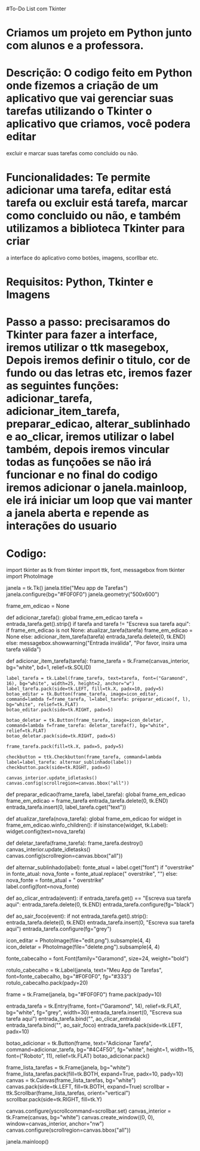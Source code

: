 #To-Do List com Tkinter

# Criamos um projeto em Python junto com alunos e a professora.

# Descrição: O codigo feito em Python onde fizemos a criação de um aplicativo que vai gerenciar suas tarefas utilizando o Tkinter o aplicativo que criamos, você podera editar 
excluir e marcar suas tarefas como concluido ou não. 

# Funcionalidades: Te permite adicionar uma tarefa, editar está tarefa ou excluir está tarefa, marcar como concluido ou não, e também utilizamos a biblioteca Tkinter para criar
a interface do aplicativo como botões, imagens, scorllbar etc.

# Requisitos: Python, Tkinter e Imagens

# Passo a passo: precisaramos do Tkinter para fazer a interface, iremos utilizar o ttk masegebox, Depois iremos definir o titulo, cor de fundo ou das letras etc, iremos fazer as seguintes funções: adicionar_tarefa, adicionar_item_tarefa, preparar_edicao, alterar_sublinhado e ao_clicar, iremos utilizar o label também, depois iremos vincular todas as funçoões se não irá funcionar e no final do codigo iremos adicionar o janela.mainloop, ele irá iniciar um loop que vai manter a janela aberta e repende as interações do usuario

# Codigo:

 import tkinter as tk
from tkinter import ttk, font, messagebox
from tkinter import PhotoImage

janela = tk.Tk()
janela.title("Meu app de Tarefas")
janela.configure(bg="#F0F0F0")
janela.geometry("500x600")

frame_em_edicao = None

def adicionar_tarefa():
    global frame_em_edicao
    tarefa = entrada_tarefa.get().strip()
    if tarefa and tarefa != "Escreva sua tarefa aqui":
        if frame_em_edicao is not None:
            atualizar_tarefa(tarefa)
            frame_em_edicao = None
        else:
            adicionar_item_tarefa(tarefa)
        entrada_tarefa.delete(0, tk.END)
    else:
        messagebox.showwarning("Entrada inválida", "Por favor, insira uma tarefa válida")

def adicionar_item_tarefa(tarefa):
    frame_tarefa = tk.Frame(canvas_interior, bg="white", bd=1, relief=tk.SOLID)
    
    label_tarefa = tk.Label(frame_tarefa, text=tarefa, font=("Garamond", 16), bg="white", width=25, height=2, anchor="w")
    label_tarefa.pack(side=tk.LEFT, fill=tk.X, padx=10, pady=5)
    botao_editar = tk.Button(frame_tarefa, image=icon_editar, command=lambda f=frame_tarefa, l=label_tarefa: preparar_edicao(f, l), bg="white", relief=tk.FLAT) 
    botao_editar.pack(side=tk.RIGHT, padx=5)
    
    botao_deletar = tk.Button(frame_tarefa, image=icon_deletar, command=lambda f=frame_tarefa: deletar_tarefa(f), bg="white", relief=tk.FLAT)
    botao_deletar.pack(side=tk.RIGHT, padx=5)
    
    frame_tarefa.pack(fill=tk.X, padx=5, pady=5)
    
    checkbutton = ttk.Checkbutton(frame_tarefa, command=lambda label=label_tarefa: alternar_sublinhado(label))
    checkbutton.pack(side=tk.RIGHT, padx=5)
    
    canvas_interior.update_idletasks()
    canvas.config(scrollregion=canvas.bbox("all"))

def preparar_edicao(frame_tarefa, label_tarefa):
    global frame_em_edicao
    frame_em_edicao = frame_tarefa
    entrada_tarefa.delete(0, tk.END)
    entrada_tarefa.insert(0, label_tarefa.cget("text"))

def atualizar_tarefa(nova_tarefa):
    global frame_em_edicao
    for widget in frame_em_edicao.winfo_children():
        if isinstance(widget, tk.Label):
            widget.config(text=nova_tarefa)

def deletar_tarefa(frame_tarefa):
    frame_tarefa.destroy()
    canvas_interior.update_idletasks()
    canvas.config(scrollregion=canvas.bbox("all"))

def alternar_sublinhado(label):
    fonte_atual = label.cget("font")
    if "overstrike" in fonte_atual:
        nova_fonte = fonte_atual.replace(" overstrike", "")
    else:
        nova_fonte = fonte_atual + " overstrike"  
    label.config(font=nova_fonte)

def ao_clicar_entrada(event):
    if entrada_tarefa.get() == "Escreva sua tarefa aqui":
        entrada_tarefa.delete(0, tk.END)
        entrada_tarefa.configure(fg="black")

def ao_sair_foco(event):
    if not entrada_tarefa.get().strip():
        entrada_tarefa.delete(0, tk.END)
        entrada_tarefa.insert(0, "Escreva sua tarefa aqui")
        entrada_tarefa.configure(fg="grey")

icon_editar = PhotoImage(file="edit.png").subsample(4, 4)  
icon_deletar = PhotoImage(file="delete.png").subsample(4, 4) 

fonte_cabecalho = font.Font(family="Garamond", size=24, weight="bold")

rotulo_cabecalho = tk.Label(janela, text="Meu App de Tarefas", font=fonte_cabecalho, bg="#F0F0F0", fg="#333")
rotulo_cabecalho.pack(pady=20)

frame = tk.Frame(janela, bg="#F0F0F0")
frame.pack(pady=10)

entrada_tarefa = tk.Entry(frame, font=("Garamond", 14), relief=tk.FLAT, bg="white", fg="grey", width=30)
entrada_tarefa.insert(0, "Escreva sua tarefa aqui")
entrada_tarefa.bind("<FocusIn>", ao_clicar_entrada)
entrada_tarefa.bind("<FocusOut>", ao_sair_foco)
entrada_tarefa.pack(side=tk.LEFT, padx=10)

botao_adicionar = tk.Button(frame, text="Adicionar Tarefa", command=adicionar_tarefa, bg="#4C4F50", fg="white", height=1, width=15, font=("Roboto", 11), relief=tk.FLAT)
botao_adicionar.pack()

frame_lista_tarefas = tk.Frame(janela, bg="white")
frame_lista_tarefas.pack(fill=tk.BOTH, expand=True, padx=10, pady=10)
canvas = tk.Canvas(frame_lista_tarefas, bg="white")
canvas.pack(side=tk.LEFT, fill=tk.BOTH, expand=True)
scrollbar = ttk.Scrollbar(frame_lista_tarefas, orient="vertical")
scrollbar.pack(side=tk.RIGHT, fill=tk.Y)

canvas.configure(yscrollcommand=scrollbar.set)
canvas_interior = tk.Frame(canvas, bg="white")
canvas.create_window((0, 0), window=canvas_interior, anchor="nw")
canvas.configure(scrollregion=canvas.bbox("all"))

janela.mainloop()
